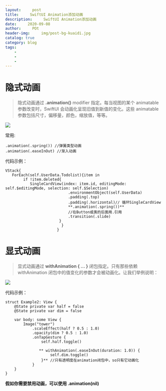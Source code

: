 ```yaml
---  
layout:     post
title:     SwiftUI Animation添加动画
description:     SwiftUI Animation添加动画
date:     2020-09-08
author:     POt
header-img:     img/post-bg-kuaidi.jpg
catalog: true
category: blog
tags:     
    -   
    -   
    -   
---  
```


# 隐式动画

> 隐式动画通过 **.animation()** modifier 指定。每当视图的某个 animatable 参数改变时，SwiftUI 会动画化呈现旧值到新值的变化。这些 animatable 参数包括尺寸，偏移量，颜色，缩放值，等等。

![](https://pic1.zhimg.com/v2-a3a5c897691e40ba2ea943976f8038c2_b.webp)

常用:
```
.animation(.spring()) //弹簧类型动画
.animation(.easeInOut) //渐入动画
```

代码示例：

```
VStack{
   ForEach(self.UserData.Todolist){item in
        if !item.deleted{                  
           SingleCardView(index: item.id, editingMode: self.$editingMode, selection: self.$Selection)
                            .environmentObject(self.UserData)
                            .padding(.top)
                            .padding(.horizontal)// 循环SingleCardView
                            **.animation(.spring())**
                            //在Button或类的后面用.引用
                            .transition(.slide)
                        }
                         }
                       }
```

# 显式动画

> 显式动画通过 **withAnimation { ... }** 闭包指定。只有那些依赖 withAnimation 闭包中的值变化的参数才会被动画化。让我们举例说明：

![](https://pic2.zhimg.com/v2-13dc3dbe1c1a120c66d4e16955d4671d_b.webp)

代码示例：
```
struct Example2: View {
    @State private var half = false
    @State private var dim = false

    var body: some View {
        Image("tower")
            .scaleEffect(half ? 0.5 : 1.0)
            .opacity(dim ? 0.5 : 1.0)
            .onTapGesture {
                self.half.toggle()

               ** withAnimation(.easeInOut(duration: 1.0)) {
                    self.dim.toggle()
                }** //只有透明度在animation闭包中，so只有它动画化       
            }
    }
}
```

**假如你需要禁用动画，可以使用 .animation(nil)**
